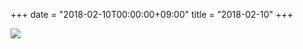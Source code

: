 +++
date = "2018-02-10T00:00:00+09:00"
title = "2018-02-10"
+++

<img class="img-fluid" src="/2018-02-10.jpg" />
